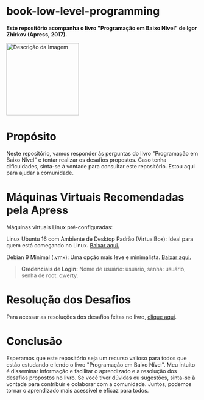 # book-low-level-programming

**Este repositório acompanha o livro "Programação em Baixo Nível" de Igor Zhirkov (Apress, 2017).**

<img src="https://github.com/user-attachments/assets/61cd22c3-389b-42b1-83f8-cf04eaa8c977" alt="Descrição da Imagem" width="190"/>



# Propósito
Neste repositório, vamos responder às perguntas do livro "Programação em Baixo Nível" e tentar realizar os desafios propostos. Caso tenha dificuldades, sinta-se à vontade para consultar este repositório. Estou aqui para ajudar a comunidade.

# Máquinas Virtuais Recomendadas pela Apress
Máquinas virtuais Linux pré-configuradas:

Linux Ubuntu 16 com Ambiente de Desktop Padrão (VirtualBox): Ideal para quem está começando no Linux. [Baixar aqui.](https://yadi.sk/d/CLf4D4IM3TSpsx)

Debian 9 Minimal (.vmx): Uma opção mais leve e minimalista. [Baixar aqui.](https://yadi.sk/d/BehMKGzS3LgXzG)
> **Credenciais de Login:** Nome de usuário: usuário, senha: usuário, senha de root: qwerty.

# Resolução dos Desafios
Para acessar as resoluções dos desafios feitas no livro, [clique aqui](./desafios).



# Conclusão
Esperamos que este repositório seja um recurso valioso para todos que estão estudando e lendo o livro "Programação em Baixo Nível". Meu intuito é disseminar informação e facilitar o aprendizado e a resolução dos desafios propostos no livro. Se você tiver dúvidas ou sugestões, sinta-se à vontade para contribuir e colaborar com a comunidade. Juntos, podemos tornar o aprendizado mais acessível e eficaz para todos.
